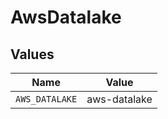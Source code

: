 # AwsDatalake


## Values

| Name           | Value          |
| -------------- | -------------- |
| `AWS_DATALAKE` | aws-datalake   |